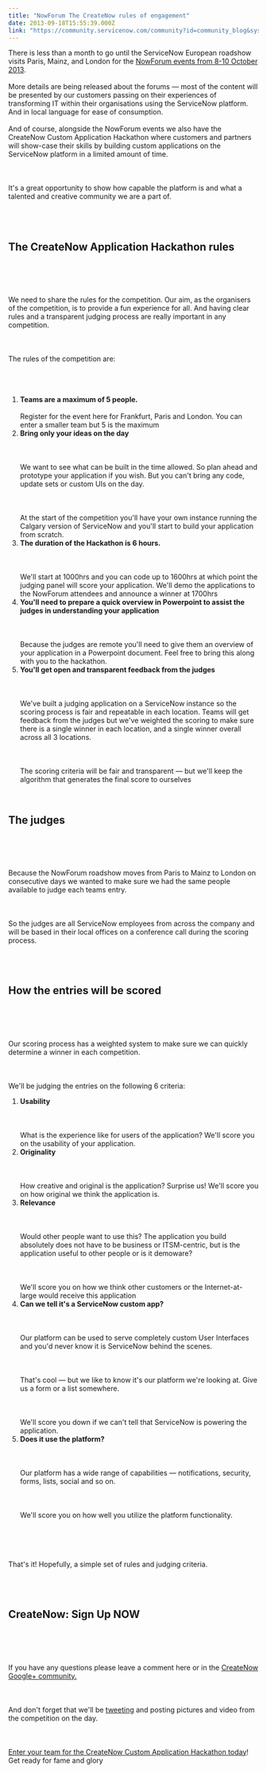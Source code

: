 ```yaml
---
title: "NowForum The CreateNow rules of engagement"
date: 2013-09-18T15:55:39.000Z
link: "https://community.servicenow.com/community?id=community_blog&sys_id=352d66e5dbd0dbc01dcaf3231f96192b"
---
```

<p>There is less than a month to go until the ServiceNow European roadshow visits Paris, Mainz, and London for the <a title="w.servicenowforum.com/" href="http://www.servicenowforum.com/">NowForum events from 8-10 October 2013</a>.<br /><br />More details are being released about the forums — most of the content will be presented by our customers passing on their experiences of transforming IT within their organisations using the ServiceNow platform. And in local language for ease of consumption.<br /><br />And of course, alongside the NowForum events we also have the CreateNow Custom Application Hackathon where customers and partners will show-case their skills by building custom applications on the ServiceNow platform in a limited amount of time. <br /><br /><br /><br />It's a great opportunity to show how capable the platform is and what a talented and creative community we are a part of.<br /><br /><br /><br /><h2>The CreateNow Application Hackathon rules</h2><br /><br /><br /><br />We need to share the rules for the competition. Our aim, as the organisers of the competition, is to provide a fun experience for all. And having clear rules and a transparent judging process are really important in any competition.<br /><br /><br /><br />The rules of the competition are:<br /><br /><br /><br /><ol><li><b>Teams are a maximum of 5 people.</b><br /><br />Register for the event here for Frankfurt, Paris and London. You can enter a smaller team but 5 is the maximum</li><li><b>Bring only your ideas on the day</b><br /><br /><br /><br />We want to see what can be built in the time allowed. So plan ahead and prototype your application if you wish. But you can't bring any code, update sets or custom UIs on the day.<br /><br /><br /><br />At the start of the competition you'll have your own instance running the Calgary version of ServiceNow and you'll start to build your application from scratch.</li><li><b>The duration of the Hackathon is 6 hours.</b><br /><br /><br /><br />We'll start at 1000hrs and you can code up to 1600hrs at which point the judging panel will score your application. We'll demo the applications to the NowForum attendees and announce a winner at 1700hrs</li><li><b>You'll need to prepare a quick overview in Powerpoint to assist the judges in understanding your application</b><br /><br /><br /><br />Because the judges are remote you'll need to give them an overview of your application in a Powerpoint document. Feel free to bring this along with you to the hackathon.</li><li><b>You'll get open and transparent feedback from the judges</b><br /><br /><br /><br />We've built a judging application on a ServiceNow instance so the scoring process is fair and repeatable in each location. Teams will get feedback from the judges but we've weighted the scoring to make sure there is a single winner in each location, and a single winner overall across all 3 locations.<br /><br /><br /><br />The scoring criteria will be fair and transparent — but we'll keep the algorithm that generates the final score to ourselves</li></ol><br /><h2>The judges</h2><br /><br /><br /><br />Because the NowForum roadshow moves from Paris to Mainz to London on consecutive days we wanted to make sure we had the same people available to judge each teams entry.<br /><br /><br /><br />So the judges are all ServiceNow employees from across the company and will be based in their local offices on a conference call during the scoring process.<br /><br /><br /><br /><h2>How the entries will be scored</h2><br /><br /><br /><br />Our scoring process has a weighted system to make sure we can quickly determine a winner in each competition.<br /><br /><br /><br />We'll be judging the entries on the following 6 criteria:<br /><ol><li><b>Usability</b><br /><br /><br /><br />What is the experience like for users of the application? We'll score you on the usability of your application.</li><li><b>Originality</b><br /><br /><br /><br />How creative and original is the application? Surprise us! We'll score you on how original we think the application is.</li><li><b>Relevance</b><br /><br /><br /><br />Would other people want to use this? The application you build absolutely does not have to be business or ITSM-centric, but is the application useful to other people or is it demoware?<br /><br /><br /><br />We'll score you on how we think other customers or the Internet-at-large would receive this application</li><li><b>Can we tell it's a ServiceNow custom app?</b><br /><br /><br /><br />Our platform can be used to serve completely custom User Interfaces and you'd never know it is ServiceNow behind the scenes.<br /><br /><br /><br />That's cool — but we like to know it's our platform we're looking at. Give us a form or a list somewhere.<br /><br /><br /><br />We'll score you down if we can't tell that ServiceNow is powering the application.<br /></li><li><b>Does it use the platform?</b><br /><br /><br /><br />Our platform has a wide range of capabilities — notifications, security, forms, lists, social and so on.<br /><br /><br /><br />We'll score you on how well you utilize the platform functionality.<br /></li></ol><br /><br /><br /><br />That's it! Hopefully, a simple set of rules and judging criteria.<br /><br /><br /><br /><h2>CreateNow: Sign Up NOW</h2><br /><br /><br /><br />If you have any questions please leave a comment here or in the <a title="lus.google.com/communities/111051143571906675184" href="https://plus.google.com/communities/111051143571906675184">CreateNow Google+ community.</a><br /><br /><br /><br />And don't forget that we'll be <a title="witter.com/CreateNowSimon" href="https://twitter.com/CreateNowSimon">tweeting</a> and posting pictures and video from the competition on the day.<br /><br /><br /><br /><a title="w.servicenowforum.com/" href="http://www.servicenowforum.com/">Enter your team for the CreateNow Custom Application Hackathon today</a>! Get ready for fame and glory<br /><br /><br /></p>